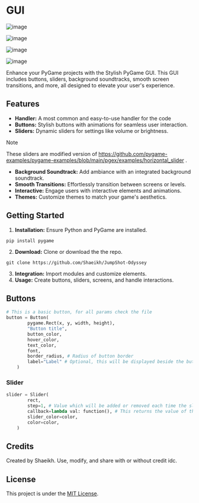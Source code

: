 # GUI

![image](https://github.com/Shaeikh/JumpShot-Odyssey/assets/51645154/9b848bae-9209-4225-b63b-1c49f3ade26d)

![image](https://github.com/Shaeikh/JumpShot-Odyssey/assets/51645154/bbef607d-5ecc-4530-b22e-032c1239a2bb)

![image](https://github.com/Shaeikh/JumpShot-Odyssey/assets/51645154/c9946ec4-1aa5-4245-a72b-f3570c454a8f)

![image](https://github.com/Shaeikh/JumpShot-Odyssey/assets/51645154/506212da-5490-40e0-808d-ef6ec807f676)


Enhance your PyGame projects with the Stylish PyGame GUI. This GUI includes buttons, sliders, background soundtracks, smooth screen transitions, and more, all designed to elevate your user's experience.

## Features

- **Handler:** A most common and easy-to-use handler for the code
- **Buttons:** Stylish buttons with animations for seamless user interaction.
- **Sliders:** Dynamic sliders for settings like volume or brightness.
> [!NOTE]
> These sliders are modified version of https://github.com/pygame-examples/pygame-examples/blob/main/pgex/examples/horizontal_slider .

- **Background Soundtrack:** Add ambiance with an integrated background soundtrack.
- **Smooth Transitions:** Effortlessly transition between screens or levels.
- **Interactive:** Engage users with interactive elements and animations.
- **Themes:** Customize themes to match your game's aesthetics.

## Getting Started

1. **Installation:** Ensure Python and PyGame are installed.
```shell
pip install pygame
```
2. **Download:** Clone or download the the repo.
```shell
git clone https://github.com/Shaeikh/JumpShot-Odyssey
```
3. **Integration:** Import modules and customize elements.
4. **Usage:** Create buttons, sliders, screens, and handle interactions.

## Buttons
```py
# This is a basic button, for all params check the file
button = Button(
        pygame.Rect(x, y, width, height),
        "Button title",
        button_color,
        hover_color,
        text_color,
        font,
        border_radius, # Radius of button border 
        label="Label" # Optional, this will be displayed beside the button
    )
```

### Slider
```py
slider = Slider(
        rect,
        step=1, # Value which will be added or removed each time the slider is moved
        callback=lambda val: function(), # This returns the value of the slider 
        slider_color=color,
        color=color,
    )
```

## Credits
Created by Shaeikh. Use, modify, and share with or without credit idc.

## License
This project is under the [MIT License](https://github.com/Shaeikh/JumpShot-Odyssey/blob/main/LICENSE).
